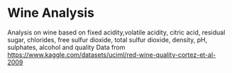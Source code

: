 # Wine Analysis

Analysis on wine based on fixed acidity,volatile acidity,	citric acid, residual sugar,	chlorides, free sulfur dioxide, total sulfur dioxide,	density, pH, sulphates, alcohol and	quality
Data from https://www.kaggle.com/datasets/uciml/red-wine-quality-cortez-et-al-2009
